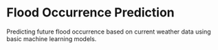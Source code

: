 # Flood Occurrence Prediction
Predicting future flood occurrence based on current weather data using basic machine learning models.
